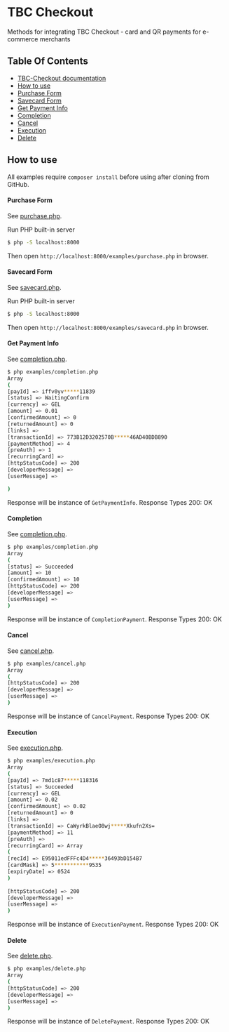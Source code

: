# TBC Checkout

Methods for integrating TBC Checkout - card and QR payments for e-commerce merchants 
## Table Of Contents

- [TBC-Checkout documentation](https://developers.tbcbank.ge/docs/tpay---web-payments/1/overview)
- [How to use](#how-to-use)
- [Purchase Form](#purchase-form)
- [Savecard Form](#savecard-form)
- [Get Payment Info](#getpaymentinfo)
- [Completion](#completion)
- [Cancel](#cancel)
- [Execution](#execution)
- [Delete](#delete)
                                  
## How to use

All examples require `composer install` before using after cloning from GitHub.                                  

#### Purchase Form

See [purchase.php](examples/purchase.php).

Run PHP built-in server

```bash
$ php -S localhost:8000
```

Then open `http://localhost:8000/examples/purchase.php` in browser.



#### Savecard Form

See [savecard.php](examples/savecard.php).

Run PHP built-in server

```bash
$ php -S localhost:8000
```

Then open `http://localhost:8000/examples/savecard.php` in browser.

#### Get Payment Info

See [completion.php](examples/completion.php).

```bash
$ php examples/completion.php 
Array
(
[payId] => iffv0yv*****11839
[status] => WaitingConfirm
[currency] => GEL
[amount] => 0.01
[confirmedAmount] => 0
[returnedAmount] => 0
[links] =>
[transactionId] => 773B12D3202570B*****46AD40BDB890
[paymentMethod] => 4
[preAuth] => 1
[recurringCard] =>
[httpStatusCode] => 200
[developerMessage] =>
[userMessage] =>

)
```

Response will be instance of `GetPaymentInfo`. 
Response Types
200: OK



#### Completion

See [completion.php](examples/completion.php).

```bash
$ php examples/completion.php 
Array
(
[status] => Succeeded
[amount] => 10
[confirmedAmount] => 10
[httpStatusCode] => 200
[developerMessage] =>
[userMessage] =>
)
```

Response will be instance of `CompletionPayment`. 
Response Types
200: OK


#### Cancel

See [cancel.php](examples/cancel.php).

```bash
$ php examples/cancel.php 
Array
(
[httpStatusCode] => 200
[developerMessage] =>
[userMessage] =>
)
```

Response will be instance of `CancelPayment`. 
Response Types
200: OK



#### Execution

See [execution.php](examples/execution.php).

```bash
$ php examples/execution.php 
Array
(
[payId] => 7md1c87*****118316
[status] => Succeeded
[currency] => GEL
[amount] => 0.02
[confirmedAmount] => 0.02
[returnedAmount] => 0
[links] =>
[transactionId] => CaWyrkBlaeO8wj*****Xkufn2Xs=
[paymentMethod] => 11
[preAuth] =>
[recurringCard] => Array
(
[recId] => E95011edFFFc4D4*****36493bD154B7
[cardMask] => 5***********9535
[expiryDate] => 0524
)
                                                                            
[httpStatusCode] => 200
[developerMessage] =>
[userMessage] =>
)
```

Response will be instance of `ExecutionPayment`. 
Response Types
200: OK


#### Delete

See [delete.php](examples/delete.php).

```bash
$ php examples/delete.php 
Array
(
[httpStatusCode] => 200
[developerMessage] =>
[userMessage] =>
)
```

Response will be instance of `DeletePayment`. 
Response Types
200: OK